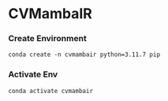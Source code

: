 # CVMambaIR

### Create Environment
```
conda create -n cvmambair python=3.11.7 pip

```
### Activate Env
```
conda activate cvmambair
```